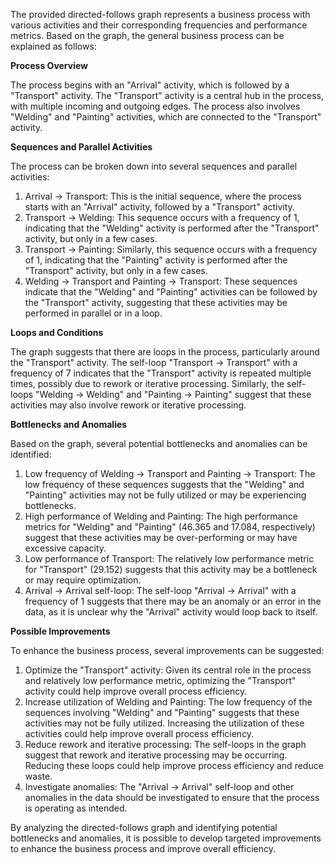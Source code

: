 The provided directed-follows graph represents a business process with various activities and their corresponding frequencies and performance metrics. Based on the graph, the general business process can be explained as follows:

**Process Overview**

The process begins with an "Arrival" activity, which is followed by a "Transport" activity. The "Transport" activity is a central hub in the process, with multiple incoming and outgoing edges. The process also involves "Welding" and "Painting" activities, which are connected to the "Transport" activity.

**Sequences and Parallel Activities**

The process can be broken down into several sequences and parallel activities:

1. Arrival -> Transport: This is the initial sequence, where the process starts with an "Arrival" activity, followed by a "Transport" activity.
2. Transport -> Welding: This sequence occurs with a frequency of 1, indicating that the "Welding" activity is performed after the "Transport" activity, but only in a few cases.
3. Transport -> Painting: Similarly, this sequence occurs with a frequency of 1, indicating that the "Painting" activity is performed after the "Transport" activity, but only in a few cases.
4. Welding -> Transport and Painting -> Transport: These sequences indicate that the "Welding" and "Painting" activities can be followed by the "Transport" activity, suggesting that these activities may be performed in parallel or in a loop.

**Loops and Conditions**

The graph suggests that there are loops in the process, particularly around the "Transport" activity. The self-loop "Transport -> Transport" with a frequency of 7 indicates that the "Transport" activity is repeated multiple times, possibly due to rework or iterative processing. Similarly, the self-loops "Welding -> Welding" and "Painting -> Painting" suggest that these activities may also involve rework or iterative processing.

**Bottlenecks and Anomalies**

Based on the graph, several potential bottlenecks and anomalies can be identified:

1. Low frequency of Welding -> Transport and Painting -> Transport: The low frequency of these sequences suggests that the "Welding" and "Painting" activities may not be fully utilized or may be experiencing bottlenecks.
2. High performance of Welding and Painting: The high performance metrics for "Welding" and "Painting" (46.365 and 17.084, respectively) suggest that these activities may be over-performing or may have excessive capacity.
3. Low performance of Transport: The relatively low performance metric for "Transport" (29.152) suggests that this activity may be a bottleneck or may require optimization.
4. Arrival -> Arrival self-loop: The self-loop "Arrival -> Arrival" with a frequency of 1 suggests that there may be an anomaly or an error in the data, as it is unclear why the "Arrival" activity would loop back to itself.

**Possible Improvements**

To enhance the business process, several improvements can be suggested:

1. Optimize the "Transport" activity: Given its central role in the process and relatively low performance metric, optimizing the "Transport" activity could help improve overall process efficiency.
2. Increase utilization of Welding and Painting: The low frequency of the sequences involving "Welding" and "Painting" suggests that these activities may not be fully utilized. Increasing the utilization of these activities could help improve overall process efficiency.
3. Reduce rework and iterative processing: The self-loops in the graph suggest that rework and iterative processing may be occurring. Reducing these loops could help improve process efficiency and reduce waste.
4. Investigate anomalies: The "Arrival -> Arrival" self-loop and other anomalies in the data should be investigated to ensure that the process is operating as intended.

By analyzing the directed-follows graph and identifying potential bottlenecks and anomalies, it is possible to develop targeted improvements to enhance the business process and improve overall efficiency.